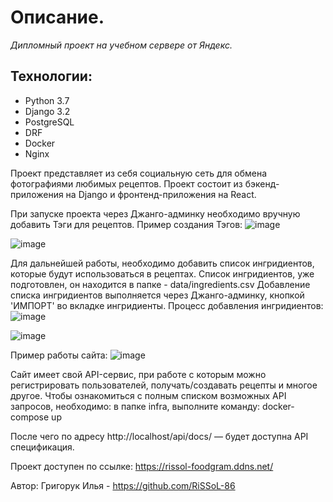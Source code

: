 # Описание.

_Дипломный проект на учебном сервере от Яндекс._

## Технологии:
* Python 3.7
* Django 3.2
* PostgreSQL
* DRF
* Docker
* Nginx

Проект представляет из себя социальную сеть для обмена фотографиями любимых рецептов.
Проект состоит из бэкенд-приложения на Django и фронтенд-приложения на React.


При запуске проекта через Джанго-админку необходимо вручную добавить Тэги для рецептов.
Пример создания Тэгов:
![image](https://github.com/RiSSoL-86/foodgram-project-react/assets/110422516/c976d647-0bb8-49cc-a867-0fb5ce9379ee)

![image](https://github.com/RiSSoL-86/foodgram-project-react/assets/110422516/76c64cd7-3700-4626-aa4f-8a075492079f)


Для дальнейшей работы, необходимо добавить список ингридиентов, которые будут использоваться в рецептах.
Список ингридиентов, уже подготовлен, он находится в папке - data/ingredients.csv
Добавление списка ингридиентов выполняется через Джанго-админку, кнопкой 'ИМПОРТ' во вкладке ингридиенты.
Процесс добавления ингридиентов:
![image](https://github.com/RiSSoL-86/foodgram-project-react/assets/110422516/ddea3b57-457d-459d-879e-f0ddce751d9e)

![image](https://github.com/RiSSoL-86/foodgram-project-react/assets/110422516/6a77b9a9-d5da-4fd0-a020-6e91a6af74ab)


Пример работы сайта:
![image](https://github.com/RiSSoL-86/foodgram-project-react/assets/110422516/787dd0f7-a6dc-4a65-9eb6-b6b4cd4dd94b)

Сайт имеет свой API-сервис, при работе с которым можно регистрировать пользователей, получать/создавать рецепты и многое другое.
Чтобы ознакомиться с полным списком возможных API запросов, необходимо: в папке infra, выполните команду: docker-compose up

После чего по адресу http://localhost/api/docs/ — будет доступна API спецификация. 


Проект доступен по ссылке: https://rissol-foodgram.ddns.net/

Автор: Григорук Илья - https://github.com/RiSSoL-86
